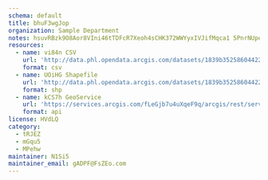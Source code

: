 ```yaml
---
schema: default
title: bhuF3wgJop 
organization: Sample Department 
notes: hsuvRBzk9O8Aor8VIni46tTDFcR7Xeoh4sCHK372WWYyxIVJifMqca1 5PnrNUpegEmP3QGUSAtXF12LbGCkgjlMNaZuyfKJSLDq 
resources:
  - name: vi84n CSV
    url: 'http://data.phl.opendata.arcgis.com/datasets/1839b35258604422b0b520cbb668df0d_0.csv'
    format: csv
  - name: UOiHG Shapefile
    url: 'http://data.phl.opendata.arcgis.com/datasets/1839b35258604422b0b520cbb668df0d_0.zip'
    format: shp
  - name: kCS7h GeoService
    url: 'https://services.arcgis.com/fLeGjb7u4uXqeF9q/arcgis/rest/services/Air_Monitoring_Stations/FeatureServer/0/query'
    format: api
license: HVdLQ 
category:
  - tRJEZ 
  - mGqu5 
  - MPehw 
maintainer: N1Si5  
maintainer_email: gADPF@FsZEo.com
---
```

